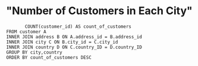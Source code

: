# "Number of Customers in Each City"

``` SELECT C.city, D.country,
       COUNT(customer_id) AS count_of_customers
FROM customer A
INNER JOIN address B ON A.address_id = B.address_id
INNER JOIN city C ON B.city_id = C.city_id
INNER JOIN country D ON C.country_ID = D.country_ID
GROUP BY city,country
ORDER BY count_of_customers DESC
```